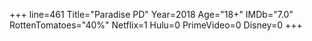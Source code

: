 +++
line=461
Title="Paradise PD"
Year=2018
Age="18+"
IMDb="7.0"
RottenTomatoes="40%"
Netflix=1
Hulu=0
PrimeVideo=0
Disney=0
+++

